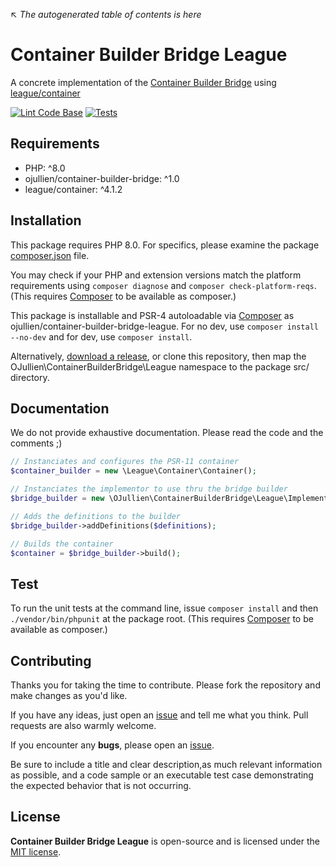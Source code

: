 ↖ _The autogenerated table of contents is here_

# Container Builder Bridge League

A concrete implementation of the [Container Builder Bridge](https://github.com/ojullien/container-builder-bridge) using [league/container](https://github.com/thephpleague/container)

[![Lint Code Base](https://github.com/ojullien/container-builder-bridge-league/actions/workflows/linter.yml/badge.svg)](https://github.com/ojullien/container-builder-bridge-league/actions/workflows/linter.yml)
[![Tests](https://github.com/ojullien/container-builder-bridge-league/actions/workflows/tests.yml/badge.svg)](https://github.com/ojullien/container-builder-bridge-league/actions/workflows/tests.yml)

## Requirements

- PHP: ^8.0
- ojullien/container-builder-bridge: ^1.0
- league/container: ^4.1.2

## Installation

This package requires PHP 8.0. For specifics, please examine the package [composer.json](https://github.com/ojullien/container-builder-bridge-league/blob/master/composer.json) file.

You may check if your PHP and extension versions match the platform requirements using `composer diagnose` and `composer check-platform-reqs`. (This requires [Composer](https://getcomposer.org/) to be available as composer.)

This package is installable and PSR-4 autoloadable via [Composer](https://getcomposer.org/) as ojullien/container-builder-bridge-league. For no dev, use `composer install --no-dev` and for dev, use `composer install`.

Alternatively, [download a release](https://github.com/ojullien/container-builder-bridge-league/releases), or clone this repository, then map the OJullien\ContainerBuilderBridge\League namespace to the package src/ directory.

## Documentation

We do not provide exhaustive documentation. Please read the code and the comments ;)

```php
// Instanciates and configures the PSR-11 container
$container_builder = new \League\Container\Container();

// Instanciates the implementor to use thru the bridge builder
$bridge_builder = new \OJullien\ContainerBuilderBridge\League\Implementor($container_builder);

// Adds the definitions to the builder
$bridge_builder->addDefinitions($definitions);

// Builds the container
$container = $bridge_builder->build();
```

## Test

To run the unit tests at the command line, issue `composer install` and then `./vendor/bin/phpunit` at the package root. (This requires [Composer](https://getcomposer.org/) to be available as composer.)

## Contributing

Thanks you for taking the time to contribute. Please fork the repository and make changes as you'd like.

If you have any ideas, just open an [issue](https://github.com/ojullien/container-builder-bridge-league/issues) and tell me what you think. Pull requests are also warmly welcome.

If you encounter any **bugs**, please open an [issue](https://github.com/ojullien/container-builder-bridge-league/issues).

Be sure to include a title and clear description,as much relevant information as possible, and a code sample or an executable test case demonstrating the expected behavior that is not occurring.

## License

**Container Builder Bridge League** is open-source and is licensed under the [MIT license](LICENSE).
